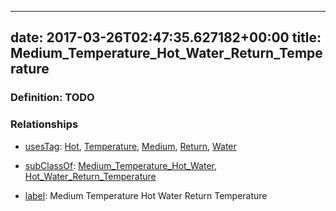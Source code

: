 
---
date: 2017-03-26T02:47:35.627182+00:00
title: Medium_Temperature_Hot_Water_Return_Temperature
---
### Definition: TODO

### Relationships

* [usesTag](https://brickschema.org/schema/1.0/BrickFrame#usesTag): [Hot](https://brickschema.org/schema/1.0/BrickTag#Hot), [Temperature](https://brickschema.org/schema/1.0/BrickTag#Temperature), [Medium](https://brickschema.org/schema/1.0/BrickTag#Medium), [Return](https://brickschema.org/schema/1.0/BrickTag#Return), [Water](https://brickschema.org/schema/1.0/BrickTag#Water)

* [subClassOf](http://www.w3.org/2000/01/rdf-schema#subClassOf): [Medium_Temperature_Hot_Water](https://brickschema.org/schema/1.0/Brick#Medium_Temperature_Hot_Water), [Hot_Water_Return_Temperature](https://brickschema.org/schema/1.0/Brick#Hot_Water_Return_Temperature)

* [label](http://www.w3.org/2000/01/rdf-schema#label): Medium Temperature Hot Water Return Temperature
